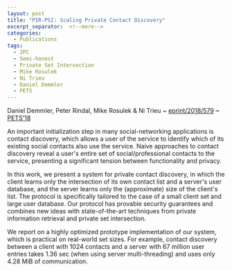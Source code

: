 ```yaml
---
layout: post
title: "PIR-PSI: Scaling Private Contact Discovery"
excerpt_separator:  <!--more-->
categories:
  - Publications
tags:
  - 2PC
  - Semi-honest
  - Private Set Intersection
  - Mike Rosulek
  - Ni Trieu
  - Daniel Demmler
  - PETS
---
```


Daniel Demmler, Peter Rindal, Mike Rosulek & Ni Trieu ~ <a href="https://eprint.iacr.org/2018/579">eprint/2018/579</a> ~ <a href="https://doi.org/10.1515/popets-2018-0037">PETS'18</a>

An important initialization step in many social-networking applications is contact discovery, which allows a user of the service to identify which of its existing social contacts also use the service. Naive approaches to contact discovery reveal a user's entire set of social/professional contacts to the service, presenting a significant tension between functionality and privacy.

In this work, we present a system for private contact discovery, in which the client learns only the intersection of its own contact list and a server's user database, and the server learns only the (approximate) size of the client's list. The protocol is specifically tailored to the case of a small client set and large user database. Our protocol has provable security guarantees and combines new ideas with state-of-the-art techniques from private information retrieval and private set intersection.
<!--more-->

We report on a highly optimized prototype implementation of our system, which is practical on real-world set sizes. For example, contact discovery between a client with 1024 contacts and a server with 67 million user entries takes 1.36 sec (when using server multi-threading) and uses only 4.28 MiB of communication. 